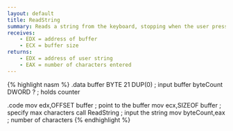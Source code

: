 ```yaml
---
layout: default
title: ReadString
summary: Reads a string from the keyboard, stopping when the user presses the Enter key.
receives: 
    - EDX = address of buffer
    - ECX = buffer size
returns: 
    - EDX = address of user string
    - EAX = number of characters entered
---
```

{% highlight nasm %}
.data
buffer    BYTE 21 DUP(0) ; input buffer
byteCount DWORD ?        ; holds counter

.code
mov  edx,OFFSET buffer   ; point to the buffer
mov  ecx,SIZEOF buffer   ; specify max characters
call ReadString          ; input the string
mov  byteCount,eax       ; number of characters
{% endhighlight %}